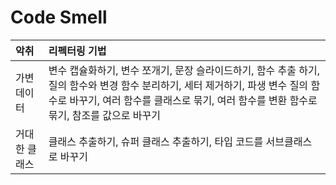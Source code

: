 # Code Smell

| 악취       | 리펙터링 기법   |
| :--------- | :-------------- |
| 가변 데이터 | 변수 캡슐화하기, 변수 쪼개기, 문장 슬라이드하기,  함수 추출 하기, 질의 함수와 변경 함수 분리하기, 세터 제거하기, 파생 변수 질의 함수로 바꾸기, 여러 함수를 클래스로 묶기, 여러 함수를 변환 함수로 묶기, 참조를 값으로 바꾸기 |
| 거대한 클래스 | 클래스 추출하기, 슈퍼 클래스 추출하기, 타입 코드를 서브클래스로 바꾸기|